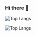 ### Hi there 👋

![Top Langs](https://github-readme-stats.vercel.app/api/top-langs/?username=ayoubElhoucine&layout=compact)

![Top Langs](https://awesome-github-stats.azurewebsites.net/user-stats/ayoubElhoucine&show_icons=true&cardType=github)

<!--
**ayoubElhoucine/ayoubElhoucine** is a ✨ _special_ ✨ repository because its `README.md` (this file) appears on your GitHub profile.

Here are some ideas to get you started:

- 🔭 I’m currently working on ...
- 🌱 I’m currently learning ...
- 👯 I’m looking to collaborate on ...
- 🤔 I’m looking for help with ...
- 💬 Ask me about ...
- 📫 How to reach me: ...
- 😄 Pronouns: ...
- ⚡ Fun fact: ...
-->
